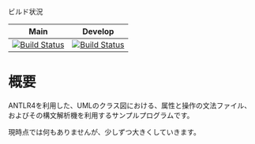 ビルド状況

|Main|Develop|
|:--:|:--:|
|[![Build Status](https://travis-ci.org/Morichan/ClassesGrammar.svg?branch=develop)](https://travis-ci.org/Morichan/ClassesGrammar)|[![Build Status](https://travis-ci.org/Morichan/ClassesGrammar.svg?branch=develop)](https://travis-ci.org/Morichan/ClassesGrammar)|


# 概要

ANTLR4を利用した、UMLのクラス図における、属性と操作の文法ファイル、およびその構文解析機を利用するサンプルプログラムです。

現時点では何もありませんが、少しずつ大きくしていきます。